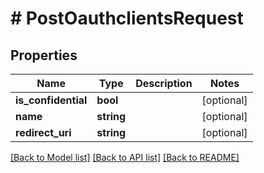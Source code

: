# # PostOauthclientsRequest

## Properties

Name | Type | Description | Notes
------------ | ------------- | ------------- | -------------
**is_confidential** | **bool** |  | [optional]
**name** | **string** |  | [optional]
**redirect_uri** | **string** |  | [optional]

[[Back to Model list]](../../README.md#models) [[Back to API list]](../../README.md#endpoints) [[Back to README]](../../README.md)
